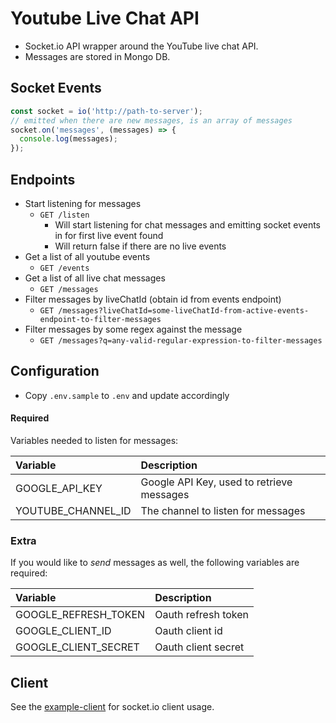 # Youtube Live Chat API

* Socket.io API wrapper around the YouTube live chat API.
* Messages are stored in Mongo DB.

## Socket Events

```js
const socket = io('http://path-to-server');
// emitted when there are new messages, is an array of messages
socket.on('messages', (messages) => {
  console.log(messages);
});
```

## Endpoints

* Start listening for messages
  * `GET /listen`
    * Will start listening for chat messages and emitting socket events in for first live event found
    * Will return false if there are no live events
* Get a list of all youtube events
  * `GET /events`
* Get a list of all live chat messages
  * `GET /messages`
* Filter messages by liveChatId (obtain id from events endpoint)
  * `GET /messages?liveChatId=some-liveChatId-from-active-events-endpoint-to-filter-messages`
* Filter messages by some regex against the message
  * `GET /messages?q=any-valid-regular-expression-to-filter-messages`

## Configuration

* Copy `.env.sample` to `.env` and update accordingly

#### Required

Variables needed to listen for messages:

| Variable | Description|
| :--- | :--- |
| GOOGLE_API_KEY | Google API Key, used to retrieve messages |
| YOUTUBE_CHANNEL_ID | The channel to listen for messages |

### Extra

If you would like to _send_ messages as well, the following variables are required:

| Variable | Description|
| :--- | :--- |
| GOOGLE_REFRESH_TOKEN | Oauth refresh token |
| GOOGLE_CLIENT_ID | Oauth client id |
| GOOGLE_CLIENT_SECRET | Oauth client secret |

## Client

See the [example-client](./example-client/index.html) for socket.io client usage.
